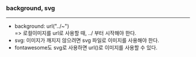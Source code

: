 <h3>background, svg</h3>
<hr>
<p>
    <ul>
        <li>
            background: url("../~")
        </li>
        => 로컬이미지를 url로 사용할 때, ../ 부터 시작해야 한다.
        <li>
            svg: 이미지가 깨지지 않으려면 svg 파일로 이미지를 사용해야 한다.
        </li>
        <li>
            fontawesome도 svg로 사용하면 url()로 이미지를 사용할 수 있다.
        </li>
    </ul>
</p>